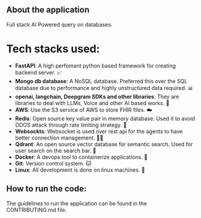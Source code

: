 ## About the application

Full stack AI Powered query on databases.

# Tech stacks used:
- **FastAPI**: A high perfomant python based framework for creating backend server. 📈
- **Mongo db database**: A NoSQL database. Preferred this over the SQL database due to performance and highly unstructured data required. 📊
- **openai, langchain, Deepgram SDKs and other libraries**: They are libraries to deal with LLMs, Voice and other AI based works. 🤖
- **AWS**: Use the S3 service of AWS to store FHIR files. ☁️
- **Redis**: Open source key value pair in memory database. Used it to avoid DDOS attack through rate limiting strategy. 📝
- **Websockts**: Websocket is used over rest api for the agents to have better connection management. 🤝🏻
- **Qdrant**: An open source vector database for semantic search. Used for user search on the search bar. 🎉
- **Docker**: A devops tool to containerize applications. 🐋
- **Git**: Version control system. 🐱
- **Linux**: All development is done on linux machines. 🐧


## How to run the code:

The guidelines to run the application can be found in the CONTRIBUTING.md file.